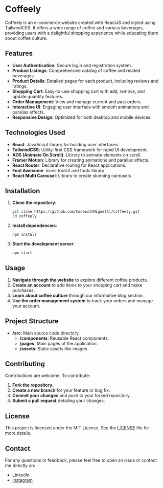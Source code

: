 # Coffeely

Coffeely is an e-commerce website created with ReactJS and styled using TailwindCSS. It offers a wide range of coffee and various beverages, providing users with a delightful shopping experience while educating them about coffee culture.

## Features

- **User Authentication**: Secure login and registration system.
- **Product Listings**: Comprehensive catalog of coffee and related beverages.
- **Product Details**: Detailed pages for each product, including reviews and ratings.
- **Shopping Cart**: Easy-to-use shopping cart with add, remove, and update quantity features.
- **Order Management**: View and manage current and past orders.
- **Interactive UI**: Engaging user interface with smooth animations and parallax effects.
- **Responsive Design**: Optimized for both desktop and mobile devices.

## Technologies Used

- **React**: JavaScript library for building user interfaces.
- **TailwindCSS**: Utility-first CSS framework for rapid UI development.
- **AOS (Animate On Scroll)**: Library to animate elements on scroll.
- **Framer Motion**: Library for creating animations and parallax effects.
- **React Router**: Declarative routing for React applications.
- **Font Awesome**: Icons toolkit and fonts library
- **React Multi Carousel**: Library to create stunning carousels

## Installation

1. **Clone the repository**:
   ```sh
   git clone https://github.com/CodewithMiguelll/coffeely.git
   cd coffeely
   ```

2. **Install dependencies**:
   ```sh
   npm install
   ```

3. **Start the development server**:
   ```sh
   npm start
   ```

## Usage

1. **Navigate through the website** to explore different coffee products.
2. **Create an account** to add items to your shopping cart and make purchases.
3. **Learn about coffee culture** through our informative blog section.
4. **Use the order management system** to track your orders and manage your account.

## Project Structure

- **/src**: Main source code directory.
  - **/components**: Reusable React components.
  - **/pages**: Main pages of the application.
  - **/assets**: Static assets like images

## Contributing

Contributions are welcome. To contribute:

1. **Fork the repository**.
2. **Create a new branch** for your feature or bug fix.
3. **Commit your changes** and push to your forked repository.
4. **Submit a pull request** detailing your changes.

## License

This project is licensed under the MIT License. See the [LICENSE](LICENSE) file for more details.

## Contact

For any questions or feedback, please feel free to open an issue or contact me directly on:
- [LinkedIn](https://linkedin.com/in/chikaima-uwakwe)
- [Instagram](https://instagram.com/frames.of.miguelll)

